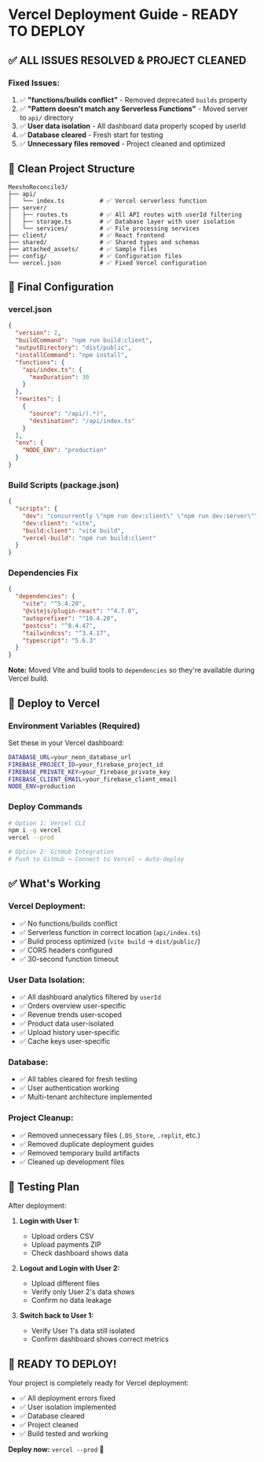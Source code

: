 # Vercel Deployment Guide - READY TO DEPLOY

## ✅ ALL ISSUES RESOLVED & PROJECT CLEANED

### **Fixed Issues:**
1. ✅ **"functions/builds conflict"** - Removed deprecated `builds` property
2. ✅ **"Pattern doesn't match any Serverless Functions"** - Moved server to `api/` directory  
3. ✅ **User data isolation** - All dashboard data properly scoped by userId
4. ✅ **Database cleared** - Fresh start for testing
5. ✅ **Unnecessary files removed** - Project cleaned and optimized

## 📁 Clean Project Structure

```
MeeshoReconcile3/
├── api/
│   └── index.ts          # ✅ Vercel serverless function
├── server/
│   ├── routes.ts         # ✅ All API routes with userId filtering
│   ├── storage.ts        # ✅ Database layer with user isolation
│   └── services/         # ✅ File processing services
├── client/               # ✅ React frontend
├── shared/               # ✅ Shared types and schemas
├── attached_assets/      # ✅ Sample files
├── config/               # ✅ Configuration files
└── vercel.json           # ✅ Fixed Vercel configuration
```

## 🔧 Final Configuration

### vercel.json
```json
{
  "version": 2,
  "buildCommand": "npm run build:client",
  "outputDirectory": "dist/public",
  "installCommand": "npm install",
  "functions": {
    "api/index.ts": {
      "maxDuration": 30
    }
  },
  "rewrites": [
    {
      "source": "/api/(.*)",
      "destination": "/api/index.ts"
    }
  ],
  "env": {
    "NODE_ENV": "production"
  }
}
```

### Build Scripts (package.json)
```json
{
  "scripts": {
    "dev": "concurrently \"npm run dev:client\" \"npm run dev:server\"",
    "dev:client": "vite",
    "build:client": "vite build",
    "vercel-build": "npm run build:client"
  }
}
```

### Dependencies Fix
```json
{
  "dependencies": {
    "vite": "^5.4.20",
    "@vitejs/plugin-react": "^4.7.0",
    "autoprefixer": "^10.4.20",
    "postcss": "^8.4.47",
    "tailwindcss": "^3.4.17",
    "typescript": "5.6.3"
  }
}
```
**Note:** Moved Vite and build tools to `dependencies` so they're available during Vercel build.

## 🚀 Deploy to Vercel

### Environment Variables (Required)
Set these in your Vercel dashboard:

```bash
DATABASE_URL=your_neon_database_url
FIREBASE_PROJECT_ID=your_firebase_project_id
FIREBASE_PRIVATE_KEY=your_firebase_private_key
FIREBASE_CLIENT_EMAIL=your_firebase_client_email
NODE_ENV=production
```

### Deploy Commands

```bash
# Option 1: Vercel CLI
npm i -g vercel
vercel --prod

# Option 2: GitHub Integration
# Push to GitHub → Connect to Vercel → Auto-deploy
```

## ✅ What's Working

### **Vercel Deployment:**
- ✅ No functions/builds conflict
- ✅ Serverless function in correct location (`api/index.ts`)
- ✅ Build process optimized (`vite build` → `dist/public/`)
- ✅ CORS headers configured
- ✅ 30-second function timeout

### **User Data Isolation:**
- ✅ All dashboard analytics filtered by `userId`
- ✅ Orders overview user-specific
- ✅ Revenue trends user-scoped
- ✅ Product data user-isolated
- ✅ Upload history user-specific
- ✅ Cache keys user-specific

### **Database:**
- ✅ All tables cleared for fresh testing
- ✅ User authentication working
- ✅ Multi-tenant architecture implemented

### **Project Cleanup:**
- ✅ Removed unnecessary files (`.DS_Store`, `.replit`, etc.)
- ✅ Removed duplicate deployment guides
- ✅ Removed temporary build artifacts
- ✅ Cleaned up development files

## 🎯 Testing Plan

After deployment:

1. **Login with User 1:**
   - Upload orders CSV
   - Upload payments ZIP
   - Check dashboard shows data

2. **Logout and Login with User 2:**
   - Upload different files
   - Verify only User 2's data shows
   - Confirm no data leakage

3. **Switch back to User 1:**
   - Verify User 1's data still isolated
   - Confirm dashboard shows correct metrics

## 🎉 READY TO DEPLOY!

Your project is completely ready for Vercel deployment:

- ✅ All deployment errors fixed
- ✅ User isolation implemented
- ✅ Database cleared
- ✅ Project cleaned
- ✅ Build tested and working

**Deploy now:** `vercel --prod` 🚀